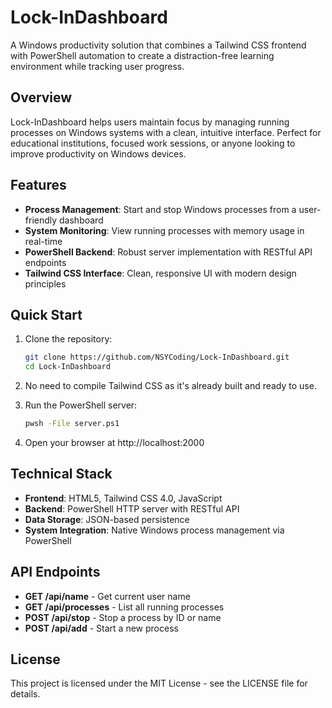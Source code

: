 # Lock-InDashboard

A Windows productivity solution that combines a Tailwind CSS frontend with PowerShell automation to create a distraction-free learning environment while tracking user progress.

## Overview

Lock-InDashboard helps users maintain focus by managing running processes on Windows systems with a clean, intuitive interface. Perfect for educational institutions, focused work sessions, or anyone looking to improve productivity on Windows devices.

## Features

- **Process Management**: Start and stop Windows processes from a user-friendly dashboard
- **System Monitoring**: View running processes with memory usage in real-time
- **PowerShell Backend**: Robust server implementation with RESTful API endpoints
- **Tailwind CSS Interface**: Clean, responsive UI with modern design principles

## Quick Start

1. Clone the repository:
   ```bash
   git clone https://github.com/NSYCoding/Lock-InDashboard.git
   cd Lock-InDashboard
   ```
2. No need to compile Tailwind CSS as it's already built and ready to use.

3. Run the PowerShell server:
   ```bash
   pwsh -File server.ps1
   ```

4. Open your browser at http://localhost:2000

## Technical Stack

- **Frontend**: HTML5, Tailwind CSS 4.0, JavaScript
- **Backend**: PowerShell HTTP server with RESTful API
- **Data Storage**: JSON-based persistence
- **System Integration**: Native Windows process management via PowerShell

## API Endpoints

- **GET /api/name** - Get current user name
- **GET /api/processes** - List all running processes
- **POST /api/stop** - Stop a process by ID or name
- **POST /api/add** - Start a new process

## License

This project is licensed under the MIT License - see the LICENSE file for details.
